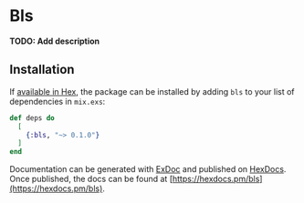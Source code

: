 # Bls

**TODO: Add description**

## Installation

If [available in Hex](https://hex.pm/docs/publish), the package can be installed
by adding `bls` to your list of dependencies in `mix.exs`:

```elixir
def deps do
  [
    {:bls, "~> 0.1.0"}
  ]
end
```

Documentation can be generated with [ExDoc](https://github.com/elixir-lang/ex_doc)
and published on [HexDocs](https://hexdocs.pm). Once published, the docs can
be found at [https://hexdocs.pm/bls](https://hexdocs.pm/bls).

